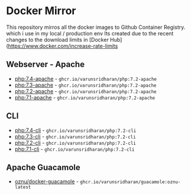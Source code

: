 # Docker Mirror
This repository mirros all the docker images to Github Container Registry.  which i use in my local / production env
Its created due to the recent changes to the download limits in [Docker Hub](https://www.docker.com/increase-rate-limits


## Webserver - Apache
* [php:7.4-apache](https://hub.docker.com/_/php?tab=tags&page=1&name=7.4-apache) - `ghcr.io/varunsridharan/php:7.2-apache`
* [php:7.3-apache](https://hub.docker.com/_/php?tab=tags&page=1&name=7.3-apache) - `ghcr.io/varunsridharan/php:7.2-apache`
* [php:7.2-apache](https://hub.docker.com/_/php?tab=tags&page=1&name=7.2-apache) - `ghcr.io/varunsridharan/php:7.2-apache`
* [php:7.1-apache](https://hub.docker.com/_/php?tab=tags&page=1&name=7.1-apache) - `ghcr.io/varunsridharan/php:7.2-apache`


## CLI
* [php:7.4-cli](https://hub.docker.com/_/php?tab=tags&page=1&name=7.4-cli) - `ghcr.io/varunsridharan/php:7.2-cli`
* [php:7.3-cli](https://hub.docker.com/_/php?tab=tags&page=1&name=7.3-cli) - `ghcr.io/varunsridharan/php:7.2-cli`
* [php:7.2-cli](https://hub.docker.com/_/php?tab=tags&page=1&name=7.2-cli) - `ghcr.io/varunsridharan/php:7.2-cli`
* [php:7.1-cli](https://hub.docker.com/_/php?tab=tags&page=1&name=7.1-cli) - `ghcr.io/varunsridharan/php:7.2-cli`

## Apache Guacamole
* [oznu/docker-guacamole](https://www.github.com/oznu/docker-guacamole) - `ghcr.io/varunsridharan/guacamole:oznu-latest`